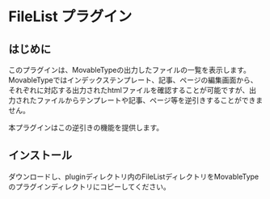 # FileList プラグイン

## はじめに

このプラグインは、MovableTypeの出力したファイルの一覧を表示します。
MovableTypeではインデックステンプレート、記事、ページの編集画面から、それぞれに対応する出力されたhtmlファイルを確認することが可能ですが、出力されたファイルからテンプレートや記事、ページ等を逆引きすることができません。

本プラグインはこの逆引きの機能を提供します。


## インストール

ダウンロードし、pluginディレクトリ内のFileListディレクトリをMovableTypeのプラグインディレクトリにコピーしてください。

